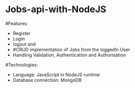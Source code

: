 # Jobs-api-with-NodeJS

#Features:
- Register
- Login
- logout
  and
- #CRUD implementation of Jobs from the loggedIn User
- Handling Validation, Authentication and Authorisation 


#Technologies:
- Language: JavaScript in NodeJS runtime
- Database connection: MongoDB
